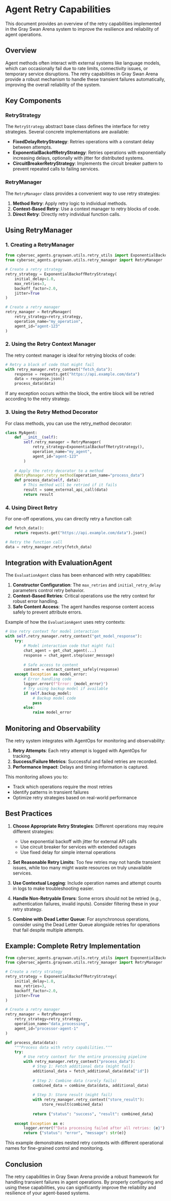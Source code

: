 # Agent Retry Capabilities

This document provides an overview of the retry capabilities implemented in the Gray Swan Arena system to improve the resilience and reliability of agent operations.

## Overview

Agent methods often interact with external systems like language models, which can occasionally fail due to rate limits, connectivity issues, or temporary service disruptions. The retry capabilities in Gray Swan Arena provide a robust mechanism to handle these transient failures automatically, improving the overall reliability of the system.

## Key Components

### RetryStrategy

The `RetryStrategy` abstract base class defines the interface for retry strategies. Several concrete implementations are available:

- **FixedDelayRetryStrategy**: Retries operations with a constant delay between attempts.
- **ExponentialBackoffRetryStrategy**: Retries operations with exponentially increasing delays, optionally with jitter for distributed systems.
- **CircuitBreakerRetryStrategy**: Implements the circuit breaker pattern to prevent repeated calls to failing services.

### RetryManager

The `RetryManager` class provides a convenient way to use retry strategies:

1. **Method Retry**: Apply retry logic to individual methods.
2. **Context-Based Retry**: Use a context manager to retry blocks of code.
3. **Direct Retry**: Directly retry individual function calls.

## Using RetryManager

### 1. Creating a RetryManager

```python
from cybersec_agents.grayswan.utils.retry_utils import ExponentialBackoffRetryStrategy
from cybersec_agents.grayswan.utils.retry_manager import RetryManager

# Create a retry strategy
retry_strategy = ExponentialBackoffRetryStrategy(
    initial_delay=1.0,
    max_retries=3,
    backoff_factor=2.0,
    jitter=True
)

# Create a retry manager
retry_manager = RetryManager(
    retry_strategy=retry_strategy,
    operation_name="my_operation",
    agent_id="agent-123"
)
```

### 2. Using the Retry Context Manager

The retry context manager is ideal for retrying blocks of code:

```python
# Retry a block of code that might fail
with retry_manager.retry_context("fetch_data"):
    response = requests.get("https://api.example.com/data")
    data = response.json()
    process_data(data)
```

If any exception occurs within the block, the entire block will be retried according to the retry strategy.

### 3. Using the Retry Method Decorator

For class methods, you can use the retry_method decorator:

```python
class MyAgent:
    def __init__(self):
        self.retry_manager = RetryManager(
            retry_strategy=ExponentialBackoffRetryStrategy(),
            operation_name="my_agent",
            agent_id="agent-123"
        )
    
    # Apply the retry decorator to a method
    @RetryManager.retry_method(operation_name="process_data")
    def process_data(self, data):
        # This method will be retried if it fails
        result = some_external_api_call(data)
        return result
```

### 4. Using Direct Retry

For one-off operations, you can directly retry a function call:

```python
def fetch_data():
    return requests.get("https://api.example.com/data").json()

# Retry the function call
data = retry_manager.retry(fetch_data)
```

## Integration with EvaluationAgent

The `EvaluationAgent` class has been enhanced with retry capabilities:

1. **Constructor Configuration**: The `max_retries` and `initial_retry_delay` parameters control retry behavior.
2. **Context-Based Retries**: Critical operations use the retry context for robust error handling.
3. **Safe Content Access**: The agent handles response content access safely to prevent attribute errors.

Example of how the `EvaluationAgent` uses retry contexts:

```python
# Use retry context for model interaction
with self.retry_manager.retry_context("get_model_response"):
    try:
        # Model interaction code that might fail
        chat_agent = get_chat_agent(...)
        response = chat_agent.step(user_message)
        
        # Safe access to content
        content = extract_content_safely(response)
    except Exception as model_error:
        # Error handling code
        logger.error(f"Error: {model_error}")
        # Try using backup model if available
        if self.backup_model:
            # Backup model code
            pass
        else:
            raise model_error
```

## Monitoring and Observability

The retry system integrates with AgentOps for monitoring and observability:

1. **Retry Attempts**: Each retry attempt is logged with AgentOps for tracking.
2. **Success/Failure Metrics**: Successful and failed retries are recorded.
3. **Performance Impact**: Delays and timing information is captured.

This monitoring allows you to:
- Track which operations require the most retries
- Identify patterns in transient failures
- Optimize retry strategies based on real-world performance

## Best Practices

1. **Choose Appropriate Retry Strategies**: Different operations may require different strategies:
   - Use exponential backoff with jitter for external API calls
   - Use circuit breaker for services with extended outages
   - Use fixed delay for simple internal operations

2. **Set Reasonable Retry Limits**: Too few retries may not handle transient issues, while too many might waste resources on truly unavailable services.

3. **Use Contextual Logging**: Include operation names and attempt counts in logs to make troubleshooting easier.

4. **Handle Non-Retryable Errors**: Some errors should not be retried (e.g., authentication failures, invalid inputs). Consider filtering these in your retry strategy.

5. **Combine with Dead Letter Queue**: For asynchronous operations, consider using the Dead Letter Queue alongside retries for operations that fail despite multiple attempts.

## Example: Complete Retry Implementation

```python
from cybersec_agents.grayswan.utils.retry_utils import ExponentialBackoffRetryStrategy
from cybersec_agents.grayswan.utils.retry_manager import RetryManager

# Create a retry strategy
retry_strategy = ExponentialBackoffRetryStrategy(
    initial_delay=1.0,
    max_retries=3,
    backoff_factor=2.0,
    jitter=True
)

# Create a retry manager
retry_manager = RetryManager(
    retry_strategy=retry_strategy,
    operation_name="data_processing",
    agent_id="processor-agent-1"
)

def process_data(data):
    """Process data with retry capabilities."""
    try:
        # Use retry context for the entire processing pipeline
        with retry_manager.retry_context("process_data"):
            # Step 1: Fetch additional data (might fail)
            additional_data = fetch_additional_data(data["id"])
            
            # Step 2: Combine data (rarely fails)
            combined_data = combine_data(data, additional_data)
            
            # Step 3: Store result (might fail)
            with retry_manager.retry_context("store_result"):
                store_result(combined_data)
            
            return {"status": "success", "result": combined_data}
            
    except Exception as e:
        logger.error(f"Data processing failed after all retries: {e}")
        return {"status": "error", "message": str(e)}
```

This example demonstrates nested retry contexts with different operational names for fine-grained control and monitoring.

## Conclusion

The retry capabilities in Gray Swan Arena provide a robust framework for handling transient failures in agent operations. By properly configuring and using these capabilities, you can significantly improve the reliability and resilience of your agent-based systems. 